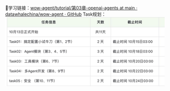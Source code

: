 🔗学习链接：[wow-agent/tutorial/第03章-openai-agents at main · datawhalechina/wow-agent · GitHub](https://github.com/datawhalechina/wow-agent/tree/main/tutorial/第03章-openai-agents)
Task规划：
![](inbox/e9fe54420b09ee220cb569164d4e3a96.png)